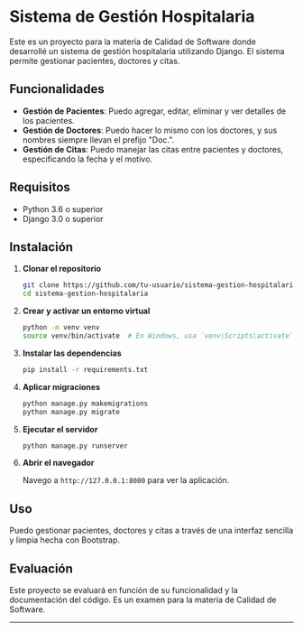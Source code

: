 # Sistema de Gestión Hospitalaria

Este es un proyecto para la materia de Calidad de Software donde desarrollé un sistema de gestión hospitalaria utilizando Django. El sistema permite gestionar pacientes, doctores y citas.

## Funcionalidades

- **Gestión de Pacientes**: Puedo agregar, editar, eliminar y ver detalles de los pacientes.
- **Gestión de Doctores**: Puedo hacer lo mismo con los doctores, y sus nombres siempre llevan el prefijo "Doc.".
- **Gestión de Citas**: Puedo manejar las citas entre pacientes y doctores, especificando la fecha y el motivo.

## Requisitos

- Python 3.6 o superior
- Django 3.0 o superior

## Instalación

1. **Clonar el repositorio**

   ```sh
   git clone https://github.com/tu-usuario/sistema-gestion-hospitalaria.git
   cd sistema-gestion-hospitalaria
   ```

2. **Crear y activar un entorno virtual**

   ```sh
   python -m venv venv
   source venv/bin/activate  # En Windows, usa `venv\Scripts\activate`
   ```

3. **Instalar las dependencias**

   ```sh
   pip install -r requirements.txt
   ```

4. **Aplicar migraciones**

   ```sh
   python manage.py makemigrations
   python manage.py migrate
   ```

5. **Ejecutar el servidor**

   ```sh
   python manage.py runserver
   ```

6. **Abrir el navegador**

   Navego a `http://127.0.0.1:8000` para ver la aplicación.

## Uso

Puedo gestionar pacientes, doctores y citas a través de una interfaz sencilla y limpia hecha con Bootstrap.

## Evaluación

Este proyecto se evaluará en función de su funcionalidad y la documentación del código. Es un examen para la materia de Calidad de Software.

---
